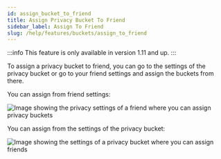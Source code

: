 ```yaml
---
id: assign_bucket_to_friend
title: Assign Privacy Bucket To Friend
sidebar_label: Assign To Friend
slug: /help/features/buckets/assign_to_friend
---
```


:::info
This feature is only available in version 1.11 and up.
:::

To assign a privacy bucket to friend, you can go to the settings of the privacy bucket or go to your friend settings and assign the buckets from there.

You can assign from friend settings:

![Image showing the privacy settings of a friend where you can assign privacy buckets](/img/features/SP_PB_AssignFriends.png)

You can assign from the settings of the privacy bucket:

![Image showing the settings of a privacy bucket where you can assign friends](/img/features/SP_PB_AssignFriend.png)
